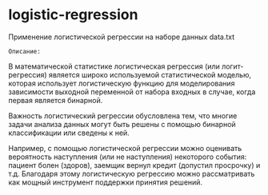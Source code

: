 # logistic-regression
Применение логистической регрессии на наборе данных data.txt

	Описание:

В математической статистике логистическая регрессия (или логит-регрессия) является широко используемой статистической моделью, которая использует логистическую функцию для моделирования зависимости выходной переменной от набора входных в случае, когда первая является бинарной.

Важность логистический регрессии обусловлена тем, что многие задачи анализа данных могут быть решены с помощью бинарной классификации или сведены к ней.

Например, с помощью логистической регрессии можно оценивать вероятность наступления (или не наступления) некоторого события: пациент болен (здоров), заемщик вернул кредит (допустил просрочку) и т.д. Благодаря этому логистическую регрессию можно рассматривать как мощный инструмент поддержки принятия решений.
